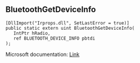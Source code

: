 ## BluetoothGetDeviceInfo

```
[DllImport("Irprops.dll", SetLastError = true)]
public static extern uint BluetoothGetDeviceInfo(
   IntPtr hRadio,
   ref BLUETOOTH_DEVICE_INFO pbtdi
);
```

Microsoft documentation: [Link](https://docs.microsoft.com/en-us/windows/win32/api/bluetoothapis/nf-bluetoothapis-bluetoothgetdeviceinfo)
